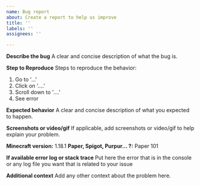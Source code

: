 ```yaml
---
name: Bug report
about: Create a report to help us improve
title: ''
labels: ''
assignees: ''

---
```


**Describe the bug**
A clear and concise description of what the bug is.

**Step to Reproduce**
Steps to reproduce the behavior:
1. Go to '...'
2. Click on '....'
3. Scroll down to '....'
4. See error

**Expected behavior**
A clear and concise description of what you expected to happen.

**Screenshots or video/gif**
If applicable, add screenshots  or video/gif to help explain your problem.

**Minecraft version:**
1.18.1
**Paper, Spigot, Purpur... ?:**
Paper 101


**If available error log or stack trace**
Put here the error that is in the console or any log file you want that is related to your issue

**Additional context**
Add any other context about the problem here.
